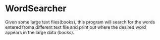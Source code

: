 # WordSearcher
Given some large text files(books), this program will search for the words entered froma different text file and print out where the desired word appears in the large data (books).

